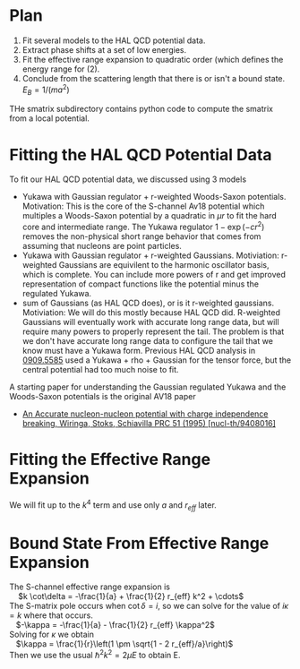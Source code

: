 # Plan  

1) Fit several models to the HAL QCD potential data.
2) Extract phase shifts at a set of low energies.
3) Fit the effective range expansion to quadratic order (which defines the energy range for (2).
4) Conclude from the scattering length that there is or isn't a bound state.  $E_B = 1/(m a^2)$

THe smatrix subdirectory contains python code to compute the smatrix from a local potential.

# Fitting the HAL QCD Potential Data
To fit our HAL QCD potential data, we discussed using 3 models
- Yukawa with Gaussian regulator + r-weighted Woods-Saxon potentials.   Motivation:   This is the core of the S-channel Av18 potential which multiples a Woods-Saxon potential by a quadratic in $\mu r$ to fit the hard core and intermediate range.  The Yukawa regulator $1 - \exp(-c r^2)$ removes the non-physical short range behavior that comes from assuming that nucleons are point particles.
- Yukawa with Gaussian regulator + r-weighted Gaussians.    Motiviation:  r-weighted Gaussians are equivilent to the harmonic oscillator basis, which is complete.    You can include more powers of r and get improved representation of compact functions like the potential minus the regulated Yukawa.
- sum of Gaussians (as HAL QCD does), or is it r-weighted gaussians.   Motiviation:   We will do this mostly because HAL QCD did.   R-weighted Gaussians will eventually work with accurate long range data, but will require many powers to properly represent the tail.  The problem is that we don't have accurate long range data to configure the tail that we know must have a Yukawa form.  Previous HAL QCD analysis in [0909.5585](https://arxiv.org/abs/0909.5585) used a Yukawa + rho + Gaussian for the tensor force, but the central potential had too much noise to fit.

A starting paper for understanding the Gaussian regulated Yukawa and the Woods-Saxon potentials is the original AV18 paper
- [An Accurate nucleon-nucleon potential with charge independence breaking, Wiringa, Stoks, Schiavilla PRC 51 (1995) \[nucl-th/9408016\]](https://arxiv.org/pdf/nucl-th/9408016.pdf)
# Fitting the Effective Range Expansion
We will fit up to the $k^4$ term and use only $a$ and $r_{eff}$ later.  

# Bound State From Effective Range Expansion  
The S-channel effective range expansion is  
&nbsp;&nbsp;&nbsp; $k \cot\delta = -\frac{1}{a} + \frac{1}{2} r_{eff} k^2 + \cdots$   
The S-matrix pole occurs when $\cot\delta = i$, so we can solve for the value of $i\kappa = k$ where that occurs.  
&nbsp;&nbsp;&nbsp;$-\kappa =  -\frac{1}{a} - \frac{1}{2} r_{eff} \kappa^2$  
Solving for $\kappa$ we obtain  
&nbsp;&nbsp;&nbsp;$\kappa = \frac{1}{r}\left(1 \pm \sqrt{1 - 2 r_{eff}/a}\right)$   
Then we use the usual $\hbar^2 k^2 = 2 \mu E$ to obtain E.
